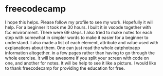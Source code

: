 # freecodecamp
I hope this helps. Please follow my profile to see my work. Hopefully it will help.
For a beginner it took me 30 hours.
I built it in vscode together with fcc environment. There were 69 steps.
I also tried to make notes for each step with somewhat in simpler words to make it easier for a beginner to understand.
I also made a list of each element, attribute and value used with explanations about them.
One can just read the whole catphotoapp information altogether.
in a few pages rather than having to go through the whole exercise.
It will be awesome if you split your screen with code on one, and another for notes.
It will be help to see it like a picture.
I would like to thank freecodecamp for providing the education for free.
